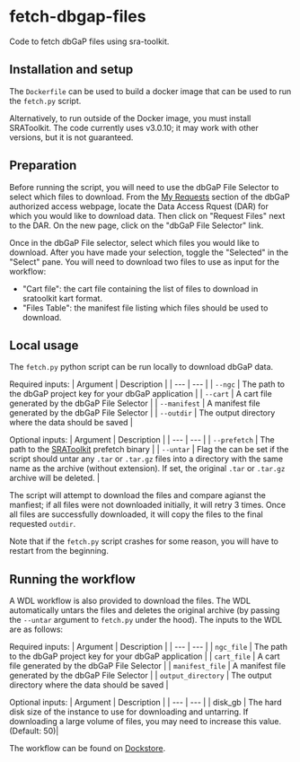 # fetch-dbgap-files

Code to fetch dbGaP files using sra-toolkit.

## Installation and setup

The `Dockerfile` can be used to build a docker image that can be used to run the `fetch.py` script.

Alternatively, to run outside of the Docker image, you must install SRAToolkit.
The code currently uses v3.0.10; it may work with other versions, but it is not guaranteed.

## Preparation

Before running the script, you will need to use the dbGaP File Selector to select which files to download.
From the [My Requests](https://dbgap.ncbi.nlm.nih.gov/aa/wga.cgi?page=pi_requests) section of the dbGaP authorized access webpage, locate the Data Access Rquest (DAR) for which you would like to download data.
Then click on "Request Files" next to the DAR.
On the new page, click on the "dbGaP File Selector" link.

Once in the dbGaP File selector, select which files you would like to download.
After you have made your selection, toggle the "Selected" in the "Select" pane.
You will need to download two files to use as input for the workflow:
- "Cart file": the cart file containing the list of files to download in sratoolkit kart format.
- "Files Table": the manifest file listing which files should be used to download.


## Local usage

The `fetch.py` python script can be run locally to download dbGaP data.

Required inputs:
| Argument | Description |
| --- | --- |
| `--ngc`    | The path to the dbGaP project key for your dbGaP application |
| `--cart`    | A cart file generated by the dbGaP File Selector |
| `--manifest`    | A manifest file generated by the dbGaP File Selector |
| `--outdir`    | The output directory where the data should be saved |

Optional inputs:
| Argument | Description |
| --- | --- |
| `--prefetch`    | The path to the [SRAToolkit](https://github.com/ncbi/sra-tools) prefetch binary |
| `--untar`    | Flag the can be set if the script should untar any `.tar` or `.tar.gz` files into a directory with the same name as the archive (without extension). If set, the original `.tar` or `.tar.gz` archive will be deleted. |

The script will attempt to download the files and compare agianst the manfiest; if all files were not downloaded initially, it will retry 3 times. Once all files are successfully downloaded, it will copy the files to the final requested `outdir`.

Note that if the `fetch.py` script crashes for some reason, you will have to restart from the beginning.


## Running the workflow

A WDL workflow is also provided to download the files. The WDL automatically untars the files and deletes the original archive (by passing the `--untar` argument to `fetch.py` under the hood).
The inputs to the WDL are as follows:

Required inputs:
| Argument | Description |
| --- | --- |
| `ngc_file`    | The path to the dbGaP project key for your dbGaP application |
| `cart_file`    | A cart file generated by the dbGaP File Selector |
| `manifest_file`    | A manifest file generated by the dbGaP File Selector |
| `output_directory`    | The output directory where the data should be saved |

Optional inputs:
| Argument | Description |
| --- | --- |
| disk_gb | The hard disk size of the instance to use for downloading and untarring. If downloading a large volume of files, you may need to increase this value. (Default: 50)|

The workflow can be found on [Dockstore](https://dockstore.org/workflows/github.com/UW-GAC/fetch-dbgap-files/fetch_dbgap_files_wdl:main?tab=info).

